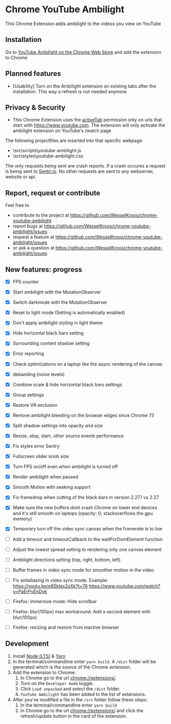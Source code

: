 # Chrome YouTube Ambilight
This Chrome Extension adds ambilight to the videos you view on YouTube

## Installation
Go to [YouTube Ambilight on the Chrome Web Store](https://chrome.google.com/webstore/detail/youtube-ambilight/paponcgjfojgemddooebbgniglhkajkj) and add the extension to Chrome

## Planned features
  - [Usability] Turn on the Ambilight extension on existing tabs after the installation. This way a refresh is not needed anymore
  
## Privacy & Security
- This Chrome Extension uses the [activeTab](https://developer.chrome.com/extensions/activeTab) permission only on urls that start with https://www.youtube.com. The extension will only activate the ambilight extension on YouTube's /watch page

The following projectfiles are inserted into that specific webpage:
- \src\scripts\youtube-ambilight.js
- \src\styles\youtube-ambilight.css

The only requests being sent are crash reports. If a crash occures a request is being sent to [Sentri.io](https://sentry.io). 
No other requests are sent to any webserver, website or api.

## Report, request or contribute
Feel free to 
- contribute to the project at https://github.com/WesselKroos/chrome-youtube-ambilight
- report bugs at https://github.com/WesselKroos/chrome-youtube-ambilight/issues
- request a feature at https://github.com/WesselKroos/chrome-youtube-ambilight/issues
- or ask a question at https://github.com/WesselKroos/chrome-youtube-ambilight/issues

## New features: progress
- [x] FPS counter
- [x] Start ambilight with the MutationObserver
- [x] Switch darkmode with the MutationObserver
- [x] Reset to light mode (Setting is automatically enabled)
- [x] Don't apply ambilight styling in light theme
- [x] Hide horizontal black bars setting
- [x] Surrounding content shadow setting
- [x] Error reporting
- [x] Check optimizations on a laptop like the async rendering of the canvas
- [x] debanding (noise levels)
- [x] Combine scale & hide horizontal black bars settings
- [x] Group settings
- [x] Restore VR exclusion
- [x] Remove ambilight bleeding on the browser edges since Chrome 73
- [x] Split shadow settings into opacity and size
- [x] Resize, stop, start, other source events performance
- [x] Fix styles error Sentry
- [x] Fullscreen slider knob size
- [x] Turn FPS on/off even when ambilight is turned off
- [x] Render ambilight when paused
- [x] Smooth Motion with seeking support
- [x] Fix framedrop when cutting of the black bars in version 2.27.1 vs 2.27
- [x] Make sure the new buffers dont crash Chrome on lower end devices and it's still smooth on laptops (opacity: 0; stackoverflows the gpu memory)
- [x] Temporary turn off the video sync canvas when the framerate is to low
- [ ] Add a timeout and timeoutCallback to the waitForDomElement function
- [ ] Adjust the lowest spread setting to rendering only one canvas element
- [ ] Ambilight directions setting (top, right, bottom, left)
- [ ] Buffer frames in video sync mode for smoother motion in the video
- [ ] Fix antialiasing in video sync mode. Example: https://youtu.be/e8SkIex2zXk?t=76 https://www.youtube.com/watch?v=PaErPyEnDvk
- [ ] Firefox: immersive mode: Hide scrollbar
- [ ] Firefox: blur(100px) max workaround: Add a second element with blur(100px)
- [ ] Firefox: resizing and restore from inactive browser


## Development
1. Install [Node (LTS)](https://nodejs.org/en/download/) & [Yarn](https://yarnpkg.com/en/docs/install)
2. In the terminal/commandline enter `yarn build`. A `/dist` folder will be generated which is the source of the Chrome extension.
3. Add the extension to Chrome:
    1. In Chrome go to the url [chrome://extensions/](chrome://extensions/).
    2. Turn on the `Developer mode` toggle.
    3. Click `Load unpacked` and select the `/dist` folder.
    4. `YouTube Ambilight` has been added to the list of extensions.
4. After you've modified a file in the `/src` folder follow these steps:
    1. In the terminal/commandline enter `yarn build`
    2. In Chrome go to the url [chrome://extensions/](chrome://extensions/) and click the refresh/update button in the card of the extension.